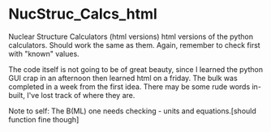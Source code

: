 # NucStruc_Calcs_html
Nuclear Structure Calculators (html versions)
html versions of the python calculators. Should work the same as them.
Again, remember to check first with "known" values.

The code itself is not going to be of great beauty, since I learned the python GUI crap in an afternoon then learned html on a friday. The bulk was completed in a week from the first idea.
There may be some rude words in-built, I've lost track of where they are.


Note to self: 
The B(ML) one needs checking - units and equations.[should function fine though]

